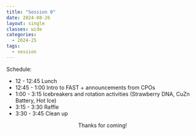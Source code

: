 ```yaml
---
title: "Session 0"
date: 2024-08-26
layout: single
classes: wide
categories:
  - 2024-25
tags:
  - session
---
```


Schedule:
- 12 - 12:45 Lunch
- 12:45 - 1:00 Intro to FAST + announcements from CPOs
- 1:00 - 3:15 Icebreakers and rotation activities (Strawberry DNA, CuZn Battery, Hot Ice)
- 3:15 - 3:30 Raffle
- 3:30 - 3:45 Clean up

<p align="center"> Thanks for coming! </p>